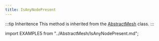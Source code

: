 ```yaml
---
title: IsAnyNodePresent
---
```


:::tip Inheritence
This method is inherited from the [AbstractMesh](../AbstractMesh/AbstractMesh_.md) class.
:::

import EXAMPLE5 from "../AbstractMesh/IsAnyNodePresent.md";

<EXAMPLE5 />
